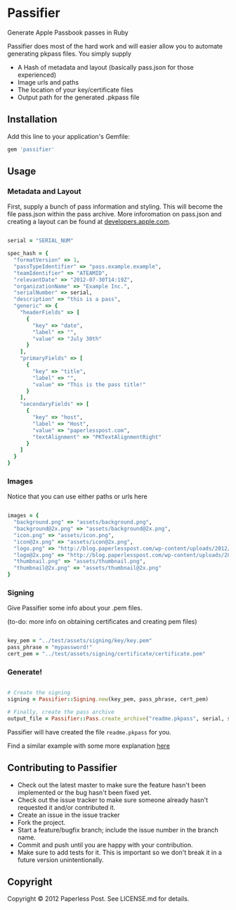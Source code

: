 # Passifier

Generate Apple Passbook passes in Ruby

Passifier does most of the hard work and will easier allow you to automate generating pkpass files. You simply supply
  
* A Hash of metadata and layout (basically pass.json for those experienced)
* Image urls and paths
* The location of your key/certificate files
* Output path for the generated .pkpass file
  
## Installation

Add this line to your application's Gemfile:

```ruby
gem 'passifier'
```

## Usage

### Metadata and Layout

First, supply a bunch of pass information and styling.  This will become the file pass.json within the pass archive.  More inforomation on pass.json and creating a layout can be found at [developers.apple.com](https://developer.apple.com/library/prerelease/ios/documentation/UserExperience/Reference/PassKit_Bundle/Chapters/Introduction.html).

```ruby

serial = "SERIAL_NUM"

spec_hash = {
  "formatVersion" => 1,
  "passTypeIdentifier" => "pass.example.example",
  "teamIdentifier" => "ATEAMID",
  "relevantDate" => "2012-07-30T14:19Z",          
  "organizationName" => "Example Inc.",
  "serialNumber" => serial,
  "description" => "this is a pass",
  "generic" => {
    "headerFields" => [
      {
        "key" => "date",
        "label" => "",
        "value" => "July 30th"
      }
    ],
    "primaryFields" => [
      {
        "key" => "title",
        "label" => "",
        "value" => "This is the pass title!"
      }
    ],
    "secondaryFields" => [
      {
        "key" => "host",
        "label" => "Host",
        "value" => "paperlesspost.com",
        "textAlignment" => "PKTextAlignmentRight"
      }
    ]
  }
}

```

### Images

Notice that you can use either paths or urls here

```ruby

images = {
  "background.png" => "assets/background.png",
  "background@2x.png" => "assets/background@2x.png",
  "icon.png" => "assets/icon.png",
  "icon@2x.png" => "assets/icon@2x.png",
  "logo.png" => "http://blog.paperlesspost.com/wp-content/uploads/2012/04/PP_2012-Logo_Registered-2.jpg",
  "logo@2x.png" => "http://blog.paperlesspost.com/wp-content/uploads/2012/04/PP_2012-Logo_Registered-2.jpg",
  "thumbnail.png" => "assets/thumbnail.png",
  "thumbnail@2x.png" => "assets/thumbnail@2x.png"
}

```

### Signing

Give Passifier some info about your .pem files.  

(to-do: more info on obtaining certificates and creating pem files)

```ruby

key_pem = "../test/assets/signing/key/key.pem"
pass_phrase = "mypassword!"
cert_pem = "../test/assets/signing/certificate/certificate.pem"

```

### Generate!

```ruby

# Create the signing
signing = Passifier::Signing.new(key_pem, pass_phrase, cert_pem)

# Finally, create the pass archive
output_file = Passifier::Pass.create_archive("readme.pkpass", serial, spec_hash, images, signing)

```

Passifier will have created the file `readme.pkpass` for you.

Find a similar example with some more explanation [here](http://github.com/paperlesspost/passifier/blob/master/examples/simple.rb)

## Contributing to Passifier
 
* Check out the latest master to make sure the feature hasn't been implemented or the bug hasn't been fixed yet.
* Check out the issue tracker to make sure someone already hasn't requested it and/or contributed it.
* Create an issue in the issue tracker
* Fork the project.
* Start a feature/bugfix branch; include the issue number in the branch name.
* Commit and push until you are happy with your contribution.
* Make sure to add tests for it. This is important so we don't break it in a future version unintentionally.

## Copyright

Copyright © 2012 Paperless Post. See LICENSE.md for details.
